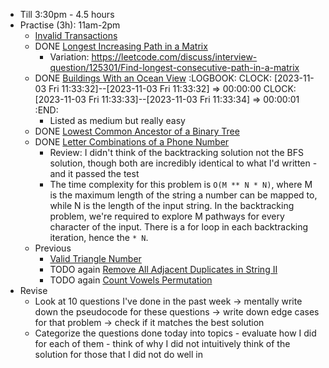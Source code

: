 - Till 3:30pm - 4.5 hours
- Practise (3h): 11am-2pm
	- [Invalid Transactions](https://leetcode.com/problems/invalid-transactions/)
	- DONE [Longest Increasing Path in a Matrix](https://leetcode.com/problems/longest-increasing-path-in-a-matrix/)
		- Variation: https://leetcode.com/discuss/interview-question/125301/Find-longest-consecutive-path-in-a-matrix
	- DONE [Buildings With an Ocean View](https://leetcode.com/problems/buildings-with-an-ocean-view/)
	  :LOGBOOK:
	  CLOCK: [2023-11-03 Fri 11:33:32]--[2023-11-03 Fri 11:33:32] =>  00:00:00
	  CLOCK: [2023-11-03 Fri 11:33:33]--[2023-11-03 Fri 11:33:34] =>  00:00:01
	  :END:
		- Listed as medium but really easy
	- DONE [Lowest Common Ancestor of a Binary Tree](https://leetcode.com/problems/lowest-common-ancestor-of-a-binary-tree/)
	- DONE [Letter Combinations of a Phone Number](https://leetcode.com/problems/letter-combinations-of-a-phone-number/)
		- Review: I didn't think of the backtracking solution not the BFS solution, though both are incredibly identical to what I'd written - and it passed the test
		- The time complexity for this problem is `O(M ** N * N)`, where M is the maximum length of the string a number can be mapped to, while N is the length of the input string. In the backtracking problem, we're required to explore M pathways for every character of the input. There is a for loop in each backtracking iteration, hence the `* N`.
	- Previous
		- [Valid Triangle Number](https://leetcode.com/problems/valid-triangle-number)
		- TODO again [Remove All Adjacent Duplicates in String II](https://leetcode.com/problems/remove-all-adjacent-duplicates-in-string-ii)
		- TODO again [Count Vowels Permutation](https://leetcode.com/problems/count-vowels-permutation/)
- Revise
	- Look at 10 questions I've done in the past week -> mentally write down the pseudocode for these questions -> write down edge cases for that problem -> check if it matches the best solution
	- Categorize the questions done today into topics - evaluate how I did for each of them - think of why I did not intuitively think of the solution for those that I did not do well in